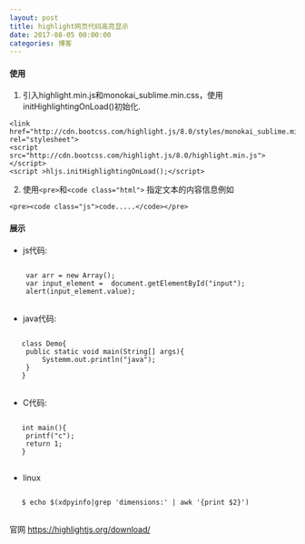 ```yaml
---
layout: post
title: highlight网页代码高亮显示
date: 2017-08-05 00:00:00
categories: 博客
---
```


#### 使用

1. 引入highlight.min.js和monokai_sublime.min.css，使用initHighlightingOnLoad()初始化.

```
<link href="http://cdn.bootcss.com/highlight.js/8.0/styles/monokai_sublime.min.css" rel="stylesheet">
<script src="http://cdn.bootcss.com/highlight.js/8.0/highlight.min.js"></script>
<script >hljs.initHighlightingOnLoad();</script>    
```

2. 使用`<pre>`和`<code class="html">` 指定文本的内容信息例如

`<pre><code class="js">code.....</code></pre>`

#### 展示

* js代码:

<pre>
<code class="js">
    var arr = new Array();
    var input_element =  document.getElementById("input");
    alert(input_element.value);
</code>
</pre>

* java代码:

<pre>
<code class="java">
   class Demo{
    public static void main(String[] args){
        Systemm.out.println("java");
    }
   }
</code>
</pre>

* C代码:

<pre>
<code class="c">
   int main(){
    printf("c");
    return 1;
   }
</code>
</pre>

* linux

<pre>
<code class="linux">
   $ echo $(xdpyinfo|grep 'dimensions:' | awk '{print $2}')
</code>
</pre>

官网 https://highlightjs.org/download/